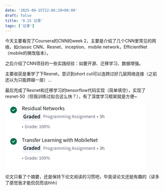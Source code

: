 ```yaml
---
date: '2025-09-15T22:06:20+08:00'
draft: false
title: '9.15 记录'
tags: ['记录']
---
```


今天主要看完了Coursera的CNN的week 2，主要是介绍了几个CNN里常见的网络，如classic CNN、Resnet、inception、mobile network，EfficientNet（mobile的微改版本）。

之后介绍了CNN项目的一些实践经验：如要开源、迁移学习、数据增强。

主要收获是重学了下Resnet，意识到short cut可以连跨过好几层网络连接（之前还以为只能跨越一层）...

最后完成了Resnet和迁移学习的tensorflow代码实现（简单填空），实现了resnet-50（但我训练过拟合这么快？），有了深度学习框架就是方便~

![image-20250915221235620](image-20250915221235620.png)

论文只看了个摘要，还是保持下论文阅读的习惯吧，毕竟读论文还挺有趣的（读多了感觉我才能侃侃而谈hhh）

